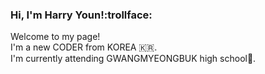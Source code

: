 ### Hi, I'm Harry Youn!:trollface:
Welcome to my page!                                                                                                                                          
I'm a new CODER from KOREA :kr:.                                                                              
I'm currently attending GWANGMYEONGBUK high school:school:.



<!--
**Younseungeun/Younseungeun** is a ✨ _special_ ✨ repository because its `README.md` (this file) appears on your GitHub profile.

Here are some ideas to get you started:

- 🔭 I’m currently working on ...
- 🌱 I’m currently learning ...
- 👯 I’m looking to collaborate on ...
- 🤔 I’m looking for help with ...
- 💬 Ask me about ...
- 📫 How to reach me: ...
- 😄 Pronouns: ...
- ⚡ Fun fact: ...
-->
